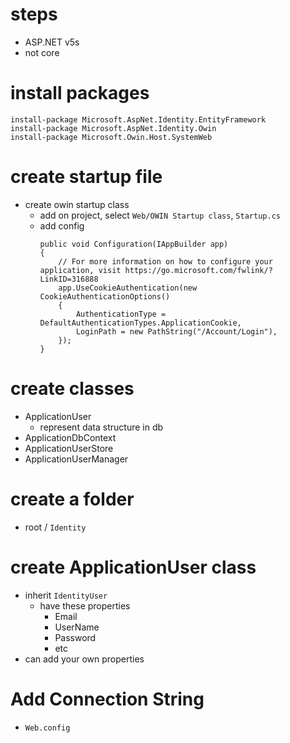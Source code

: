 # steps

- ASP.NET v5s
- not core

# install packages

```
install-package Microsoft.AspNet.Identity.EntityFramework
install-package Microsoft.AspNet.Identity.Owin
install-package Microsoft.Owin.Host.SystemWeb
```

# create startup file

- create owin startup class
  - add on project, select `Web/OWIN Startup class`, `Startup.cs`
  - add config
    ```
    public void Configuration(IAppBuilder app)
    {
        // For more information on how to configure your application, visit https://go.microsoft.com/fwlink/?LinkID=316888
        app.UseCookieAuthentication(new CookieAuthenticationOptions()
        {
            AuthenticationType = DefaultAuthenticationTypes.ApplicationCookie,
            LoginPath = new PathString("/Account/Login"),
        });
    }
    ```

# create classes

- ApplicationUser
  - represent data structure in db
- ApplicationDbContext
- ApplicationUserStore
- ApplicationUserManager

# create a folder

- root / `Identity`

# create ApplicationUser class

- inherit `IdentityUser`
  - have these properties
    - Email
    - UserName
    - Password
    - etc
- can add your own properties

# Add Connection String

- `Web.config`
